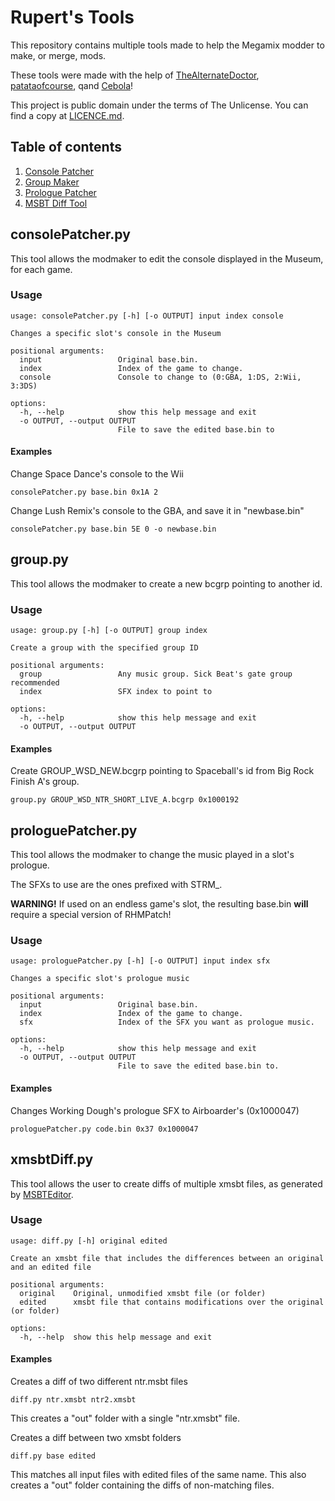 # Rupert's Tools

This repository contains multiple tools made to help the Megamix modder to make, or merge, mods.

These tools were made with the help of [TheAlternateDoctor](https://github.com/TheAlternateDoctor), [patataofcourse](https://github.com/patataofcourse/), qand [Cebola](https://github.com/CebolaBros64)!

This project is public domain under the terms of The Unlicense. You can find a copy at [LICENCE.md](./LICENCE.md).

## Table of contents
1. [Console Patcher](#consolepatcherpy)
2. [Group Maker](#grouppy)
3. [Prologue Patcher](#prologuepatcherpy)
4. [MSBT Diff Tool](#xmsbtdiffpy)

## consolePatcher.py

This tool allows the modmaker to edit the console displayed in the Museum, for each game.

### Usage
```
usage: consolePatcher.py [-h] [-o OUTPUT] input index console

Changes a specific slot's console in the Museum

positional arguments:
  input                 Original base.bin.
  index                 Index of the game to change.
  console               Console to change to (0:GBA, 1:DS, 2:Wii, 3:3DS)

options:
  -h, --help            show this help message and exit
  -o OUTPUT, --output OUTPUT
                        File to save the edited base.bin to
```

#### Examples

Change Space Dance's console to the Wii
```
consolePatcher.py base.bin 0x1A 2
```

Change Lush Remix's console to the GBA, and save it in "newbase.bin"
```
consolePatcher.py base.bin 5E 0 -o newbase.bin
```

## group.py

This tool allows the modmaker to create a new bcgrp pointing to another id.

### Usage
```
usage: group.py [-h] [-o OUTPUT] group index

Create a group with the specified group ID

positional arguments:
  group                 Any music group. Sick Beat's gate group recommended
  index                 SFX index to point to

options:
  -h, --help            show this help message and exit
  -o OUTPUT, --output OUTPUT

```

#### Examples

Create GROUP_WSD_NEW.bcgrp pointing to Spaceball's id from Big Rock Finish A's group.
```
group.py GROUP_WSD_NTR_SHORT_LIVE_A.bcgrp 0x1000192
```

## prologuePatcher.py

This tool allows the modmaker to change the music played in a slot's prologue.

The SFXs to use are the ones prefixed with STRM\_.

**WARNING!** If used on an endless game's slot, the resulting base.bin **will** require a special version of RHMPatch!

### Usage

```
usage: prologuePatcher.py [-h] [-o OUTPUT] input index sfx

Changes a specific slot's prologue music

positional arguments:
  input                 Original base.bin.
  index                 Index of the game to change.
  sfx                   Index of the SFX you want as prologue music.

options:
  -h, --help            show this help message and exit
  -o OUTPUT, --output OUTPUT
                        File to save the edited base.bin to.
```

#### Examples

Changes Working Dough's prologue SFX to Airboarder's (0x1000047)
```
prologuePatcher.py code.bin 0x37 0x1000047
```

## xmsbtDiff.py

This tool allows the user to create diffs of multiple xmsbt files, as generated by [MSBTEditor](https://github.com/IcySon55/3DLandMSBTeditor).

### Usage
```
usage: diff.py [-h] original edited

Create an xmsbt file that includes the differences between an original and an edited file

positional arguments:
  original    Original, unmodified xmsbt file (or folder)
  edited      xmsbt file that contains modifications over the original (or folder)

options:
  -h, --help  show this help message and exit
```

#### Examples

Creates a diff of two different ntr.msbt files
```
diff.py ntr.xmsbt ntr2.xmsbt
```
This creates a "out" folder with a single "ntr.xmsbt" file.

Creates a diff between two xmsbt folders
```
diff.py base edited
```
This matches all input files with edited files of the same name.
This also creates a "out" folder containing the diffs of non-matching files.
